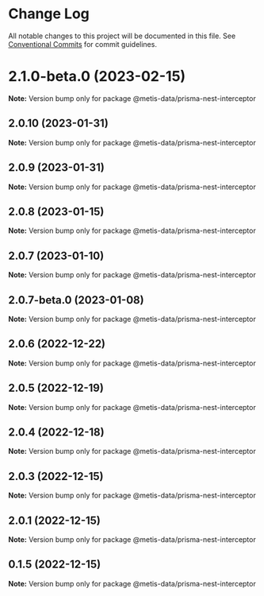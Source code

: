 # Change Log

All notable changes to this project will be documented in this file.
See [Conventional Commits](https://conventionalcommits.org) for commit guidelines.

# 2.1.0-beta.0 (2023-02-15)

**Note:** Version bump only for package @metis-data/prisma-nest-interceptor





## 2.0.10 (2023-01-31)

**Note:** Version bump only for package @metis-data/prisma-nest-interceptor





## 2.0.9 (2023-01-31)

**Note:** Version bump only for package @metis-data/prisma-nest-interceptor





## 2.0.8 (2023-01-15)

**Note:** Version bump only for package @metis-data/prisma-nest-interceptor





## 2.0.7 (2023-01-10)

**Note:** Version bump only for package @metis-data/prisma-nest-interceptor





## 2.0.7-beta.0 (2023-01-08)

**Note:** Version bump only for package @metis-data/prisma-nest-interceptor





## 2.0.6 (2022-12-22)

**Note:** Version bump only for package @metis-data/prisma-nest-interceptor





## 2.0.5 (2022-12-19)

**Note:** Version bump only for package @metis-data/prisma-nest-interceptor





## 2.0.4 (2022-12-18)

**Note:** Version bump only for package @metis-data/prisma-nest-interceptor





## 2.0.3 (2022-12-15)

**Note:** Version bump only for package @metis-data/prisma-nest-interceptor





## 2.0.1 (2022-12-15)

**Note:** Version bump only for package @metis-data/prisma-nest-interceptor





## 0.1.5 (2022-12-15)

**Note:** Version bump only for package @metis-data/prisma-nest-interceptor
